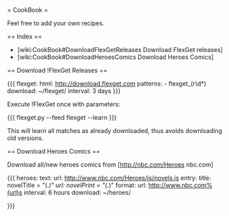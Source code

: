= CookBook = 

Feel free to add your own recipes.

== Index ==

 * [wiki:CookBook#DownloadFlexGetReleases Download FlexGet releases]
 * [wiki:CookBook#DownloadHeroesComics Download Heroes Comics]

== Download !FlexGet Releases ==

{{{
flexget:
  html: http://download.flexget.com
  patterns:
    - flexget_\(r\d*\)
  download: ~/flexget/
  interval: 3 days
}}}

Execute !FlexGet once with parameters:

{{{
flexget.py --feed flexget --learn
}}}

This will learn all matches as already downloaded, thus avoids downloading old versions.


== Download Heroes Comics ==

Download all/new heroes comics from [http://nbc.com/Heroes nbc.com]

{{{
heroes:
  text:
    url: http://www.nbc.com/Heroes/js/novels.js
    entry:
      title: novelTitle = "(.*)"
      url: novelPrint = "(.*)"
    format:
      url: http://www.nbc.com%(url)s
  interval: 6 hours
  download: ~/heroes/

}}}